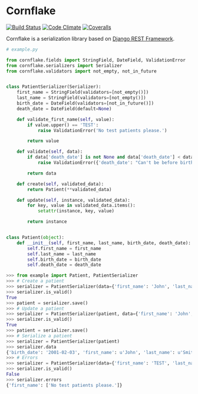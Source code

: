 # Cornflake

[![Build Status](https://img.shields.io/travis/renalreg/cornflake.svg)](https://travis-ci.org/renalreg/cornflake) [![Code Climate](https://img.shields.io/codeclimate/github/renalreg/cornflake.svg)](https://codeclimate.com/github/renalreg/cornflake) [![Coveralls](https://img.shields.io/coveralls/renalreg/cornflake.svg)](https://coveralls.io/github/renalreg/cornflake)

Cornflake is a serialization library based on [Django REST Framework](http://www.django-rest-framework.org/).

```python
# example.py

from cornflake.fields import StringField, DateField, ValidationError
from cornflake.serializers import Serializer
from cornflake.validators import not_empty, not_in_future


class PatientSerializer(Serializer):
    first_name = StringField(validators=[not_empty()])
    last_name = StringField(validators=[not_empty()])
    birth_date = DateField(validators=[not_in_future()])
    death_date = DateField(default=None)

    def validate_first_name(self, value):
        if value.upper() == 'TEST':
            raise ValidationError('No test patients please.')

        return value

    def validate(self, data):
        if data['death_date'] is not None and data['death_date'] < data['birth_date']:
            raise ValidationError({'death_date': "Can't be before birth date."})

        return data

    def create(self, validated_data):
        return Patient(**validated_data)

    def update(self, instance, validated_data):
        for key, value in validated_data.items():
            setattr(instance, key, value)

        return instance


class Patient(object):
    def __init__(self, first_name, last_name, birth_date, death_date):
        self.first_name = first_name
        self.last_name = last_name
        self.birth_date = birth_date
        self.death_date = death_date
```

```python
>>> from example import Patient, PatientSerializer
>>> # Create a patient
>>> serializer = PatientSerializer(data={'first_name': 'John', 'last_name': 'Smith', 'birth_date': '2001-02-03'})
>>> serializer.is_valid()
True
>>> patient = serializer.save()
>>> # Update a patient
>>> serializer = PatientSerializer(patient, data={'first_name': 'John', 'last_name': 'Smith', 'birth_date': '2001-02-03', 'death_date': '2016-01-01'})
>>> serializer.is_valid()
True
>>> patient = serializer.save()
>>> # Serialize a patient
>>> serializer = PatientSerializer(patient)
>>> serializer.data
{'birth_date': '2001-02-03', 'first_name': u'John', 'last_name': u'Smith', 'death_date': '2016-01-01'}
>>> # Errors
>>> serializer = PatientSerializer(data={'first_name': 'TEST', 'last_name': 'Smith', 'birth_date': '2001-02-03'})
>>> serializer.is_valid()
False
>>> serializer.errors
{'first_name': ['No test patients please.']}
```
